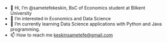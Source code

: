 - 👋 Hi, I’m @sametefekeskin, BsC of Economics student at Bilkent University
- 👀 I’m interested in Economics and Data Science
- 🌱 I’m currently learning Data Science applications with Python and Java programming.
- 📫 How to reach me keskinsametefe@gmail.com

<!---
sametefekeskin/sametefekeskin is a ✨ special ✨ repository because its `README.md` (this file) appears on your GitHub profile.
You can click the Preview link to take a look at your changes.
--->
